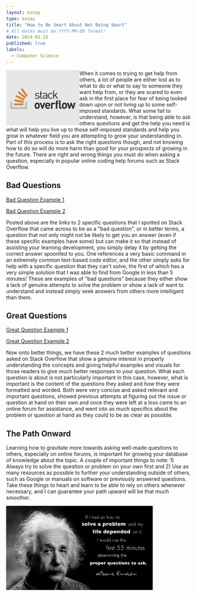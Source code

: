 ```yaml
---
layout: essay
type: essay
title: "How to Be Smart About Not Being Smart"
# All dates must be YYYY-MM-DD format!
date: 2024-01-25
published: true
labels:
  - Computer Science
---
```


<img width="200px" align="left" src="../img/how-to-be-smart/stackoverflow.png">

When it comes to trying to get help from others, a lot of people are either lost as to what to do or what to say to someone they want help from, or they are scared to even ask in the first place for fear of being looked down upon or not living up to some self-imposed standards. What some fail to understand, however, is that being able to ask others questions and get the help you need is what will help you live up to those self-imposed standards and help you grow in whatever field you are attempting to grow your understanding in. Part of this process is to ask the right questions though, and not knowing how to do so will do more harm than good for your prospects of growing in the future. There are right and wrong things you must do when asking a question, especially in popular online coding help forums such as Stack Overflow.

## Bad Questions

[Bad Question Example 1](https://stackoverflow.com/questions/65146566/find-loop-invariant-of-this-simple-algorithm)

[Bad Question Example 2](https://stackoverflow.com/questions/11828270/how-do-i-exit-vim)

Posted above are the links to 2 specific questions that I spotted on Stack Overflow that came across to be as a "bad question", or in better terms, a question that not only might not be likely to get you an answer (even if these specific examples have some) but can make it so that instead of assisting your learning development, you simply delay it by getting the correct answer spoonfed to you. One references a very basic command in an extremely common text-based code editor, and the other simply asks for help with a specific question that they can't solve, the first of which has a very simple solution that I was able to find from Google in less than 5 minutes! These are examples of "bad questions" because they either show a lack of genuine attempts to solve the problem or show a lack of want to understand and instead simply seek answers from others more intelligent than them.

## Great Questions

[Great Question Example 1](https://stackoverflow.com/questions/11227809/why-is-processing-a-sorted-array-faster-than-processing-an-unsorted-array)

[Great Question Example 2](https://stackoverflow.com/questions/22583391/peak-signal-detection-in-realtime-timeseries-data/22640362#22640362)

Now onto better things, we have these 2 much better examples of questions asked on Stack Overflow that show a genuine interest in properly understanding the concepts and giving helpful examples and visuals for those readers to give much better responses to your question. What each question is about is not particularly important in this case, however, what is important is the content of the questions they asked and how they were formatted and worded. Both were very concise and asked relevant and important questions, showed previous attempts at figuring out the issue or question at hand on their own and once they were left at a loss came to an online forum for assistance, and went into as much specifics about the problem or question at hand as they could to be as clear as possible.

## The Path Onward

Learning how to gravitate more towards asking well-made questions to others, especially on online forums, is important for growing your database of knowledge about the topic. A couple of important things to note: 1) Always try to solve the question or problem on your own first and 2) Use as many resources as possible to further your understanding outside of others, such as Google or manuals on software or previously answered questions. Take these things to heart and learn to be able to rely on others whenever necessary, and I can guarantee your path upward will be that much smoother.

<img width="400px" src="../img/how-to-be-smart/einstein.jpeg">
